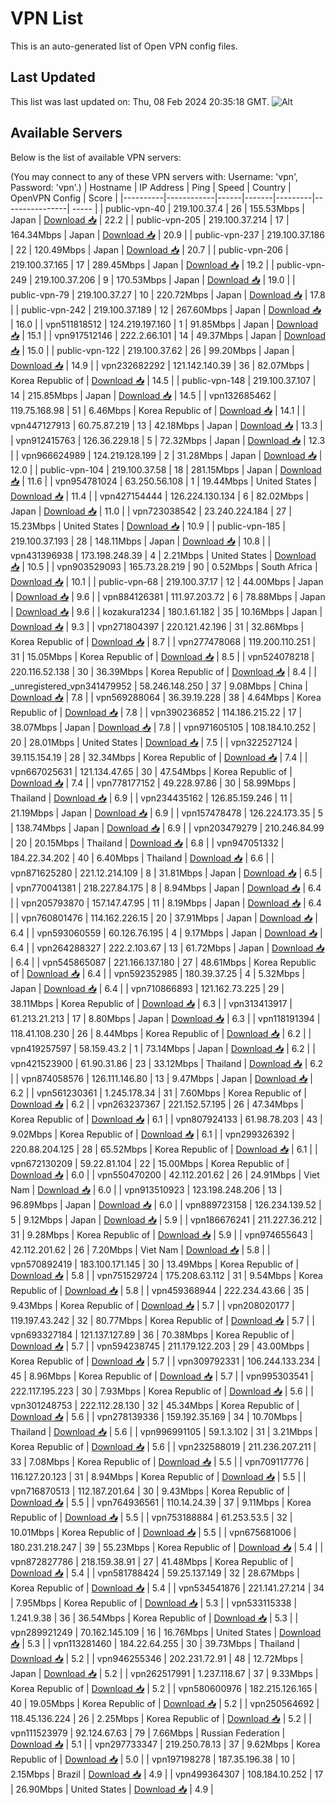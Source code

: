 # VPN List

This is an auto-generated list of Open VPN config files.

## Last Updated

This list was last updated on: Thu, 08 Feb 2024 20:35:18 GMT.
![Alt](https://repobeats.axiom.co/api/embed/186b98318ef1479477931607c1ad7d823f12451f.svg "Repobeats analytics image")

## Available Servers

Below is the list of available VPN servers:

(You may connect to any of these VPN servers with: Username: 'vpn', Password: 'vpn'.)
| Hostname | IP Address | Ping | Speed | Country | OpenVPN Config | Score |
|----------|------------|------|-------|---------|----------------| ----- |
| public-vpn-40 | 219.100.37.4 | 26 | 155.53Mbps | Japan | [Download 📥](./configs/server_0_JP.ovpn) | 22.2 |
| public-vpn-205 | 219.100.37.214 | 17 | 164.34Mbps | Japan | [Download 📥](./configs/server_1_JP.ovpn) | 20.9 |
| public-vpn-237 | 219.100.37.186 | 22 | 120.49Mbps | Japan | [Download 📥](./configs/server_2_JP.ovpn) | 20.7 |
| public-vpn-206 | 219.100.37.165 | 17 | 289.45Mbps | Japan | [Download 📥](./configs/server_3_JP.ovpn) | 19.2 |
| public-vpn-249 | 219.100.37.206 | 9 | 170.53Mbps | Japan | [Download 📥](./configs/server_4_JP.ovpn) | 19.0 |
| public-vpn-79 | 219.100.37.27 | 10 | 220.72Mbps | Japan | [Download 📥](./configs/server_5_JP.ovpn) | 17.8 |
| public-vpn-242 | 219.100.37.189 | 12 | 267.60Mbps | Japan | [Download 📥](./configs/server_6_JP.ovpn) | 16.0 |
| vpn511818512 | 124.219.197.160 | 1 | 91.85Mbps | Japan | [Download 📥](./configs/server_7_JP.ovpn) | 15.1 |
| vpn917512146 | 222.2.66.101 | 14 | 49.37Mbps | Japan | [Download 📥](./configs/server_8_JP.ovpn) | 15.0 |
| public-vpn-122 | 219.100.37.62 | 26 | 99.20Mbps | Japan | [Download 📥](./configs/server_9_JP.ovpn) | 14.9 |
| vpn232682292 | 121.142.140.39 | 36 | 82.07Mbps | Korea Republic of | [Download 📥](./configs/server_10_KR.ovpn) | 14.5 |
| public-vpn-148 | 219.100.37.107 | 14 | 215.85Mbps | Japan | [Download 📥](./configs/server_11_JP.ovpn) | 14.5 |
| vpn132685462 | 119.75.168.98 | 51 | 6.46Mbps | Korea Republic of | [Download 📥](./configs/server_12_KR.ovpn) | 14.1 |
| vpn447127913 | 60.75.87.219 | 13 | 42.18Mbps | Japan | [Download 📥](./configs/server_13_JP.ovpn) | 13.3 |
| vpn912415763 | 126.36.229.18 | 5 | 72.32Mbps | Japan | [Download 📥](./configs/server_14_JP.ovpn) | 12.3 |
| vpn966624989 | 124.219.128.199 | 2 | 31.28Mbps | Japan | [Download 📥](./configs/server_15_JP.ovpn) | 12.0 |
| public-vpn-104 | 219.100.37.58 | 18 | 281.15Mbps | Japan | [Download 📥](./configs/server_16_JP.ovpn) | 11.6 |
| vpn954781024 | 63.250.56.108 | 1 | 19.44Mbps | United States | [Download 📥](./configs/server_17_US.ovpn) | 11.4 |
| vpn427154444 | 126.224.130.134 | 6 | 82.02Mbps | Japan | [Download 📥](./configs/server_18_JP.ovpn) | 11.0 |
| vpn723038542 | 23.240.224.184 | 27 | 15.23Mbps | United States | [Download 📥](./configs/server_19_US.ovpn) | 10.9 |
| public-vpn-185 | 219.100.37.193 | 28 | 148.11Mbps | Japan | [Download 📥](./configs/server_20_JP.ovpn) | 10.8 |
| vpn431396938 | 173.198.248.39 | 4 | 2.21Mbps | United States | [Download 📥](./configs/server_21_US.ovpn) | 10.5 |
| vpn903529093 | 165.73.28.219 | 90 | 0.52Mbps | South Africa | [Download 📥](./configs/server_22_ZA.ovpn) | 10.1 |
| public-vpn-68 | 219.100.37.17 | 12 | 44.00Mbps | Japan | [Download 📥](./configs/server_23_JP.ovpn) | 9.6 |
| vpn884126381 | 111.97.203.72 | 6 | 78.88Mbps | Japan | [Download 📥](./configs/server_24_JP.ovpn) | 9.6 |
| kozakura1234 | 180.1.61.182 | 35 | 10.16Mbps | Japan | [Download 📥](./configs/server_25_JP.ovpn) | 9.3 |
| vpn271804397 | 220.121.42.196 | 31 | 32.86Mbps | Korea Republic of | [Download 📥](./configs/server_26_KR.ovpn) | 8.7 |
| vpn277478068 | 119.200.110.251 | 31 | 15.05Mbps | Korea Republic of | [Download 📥](./configs/server_27_KR.ovpn) | 8.5 |
| vpn524078218 | 220.116.52.138 | 30 | 36.39Mbps | Korea Republic of | [Download 📥](./configs/server_28_KR.ovpn) | 8.4 |
| _unregistered_vpn341479952 | 58.246.148.250 | 37 | 9.08Mbps | China | [Download 📥](./configs/server_29_CN.ovpn) | 7.8 |
| vpn569288064 | 36.39.19.228 | 38 | 4.64Mbps | Korea Republic of | [Download 📥](./configs/server_30_KR.ovpn) | 7.8 |
| vpn390236852 | 114.186.215.22 | 17 | 38.07Mbps | Japan | [Download 📥](./configs/server_31_JP.ovpn) | 7.8 |
| vpn971605105 | 108.184.10.252 | 20 | 28.01Mbps | United States | [Download 📥](./configs/server_32_US.ovpn) | 7.5 |
| vpn322527124 | 39.115.154.19 | 28 | 32.34Mbps | Korea Republic of | [Download 📥](./configs/server_33_KR.ovpn) | 7.4 |
| vpn667025631 | 121.134.47.65 | 30 | 47.54Mbps | Korea Republic of | [Download 📥](./configs/server_34_KR.ovpn) | 7.4 |
| vpn778177152 | 49.228.97.86 | 30 | 58.99Mbps | Thailand | [Download 📥](./configs/server_35_TH.ovpn) | 6.9 |
| vpn234435162 | 126.85.159.246 | 11 | 21.19Mbps | Japan | [Download 📥](./configs/server_36_JP.ovpn) | 6.9 |
| vpn157478478 | 126.224.173.35 | 5 | 138.74Mbps | Japan | [Download 📥](./configs/server_37_JP.ovpn) | 6.9 |
| vpn203479279 | 210.246.84.99 | 20 | 20.15Mbps | Thailand | [Download 📥](./configs/server_38_TH.ovpn) | 6.8 |
| vpn947051332 | 184.22.34.202 | 40 | 6.40Mbps | Thailand | [Download 📥](./configs/server_39_TH.ovpn) | 6.6 |
| vpn871625280 | 221.12.214.109 | 8 | 31.81Mbps | Japan | [Download 📥](./configs/server_40_JP.ovpn) | 6.5 |
| vpn770041381 | 218.227.84.175 | 8 | 8.94Mbps | Japan | [Download 📥](./configs/server_41_JP.ovpn) | 6.4 |
| vpn205793870 | 157.147.47.95 | 11 | 8.19Mbps | Japan | [Download 📥](./configs/server_42_JP.ovpn) | 6.4 |
| vpn760801476 | 114.162.226.15 | 20 | 37.91Mbps | Japan | [Download 📥](./configs/server_43_JP.ovpn) | 6.4 |
| vpn593060559 | 60.126.76.195 | 4 | 9.17Mbps | Japan | [Download 📥](./configs/server_44_JP.ovpn) | 6.4 |
| vpn264288327 | 222.2.103.67 | 13 | 61.72Mbps | Japan | [Download 📥](./configs/server_45_JP.ovpn) | 6.4 |
| vpn545865087 | 221.166.137.180 | 27 | 48.61Mbps | Korea Republic of | [Download 📥](./configs/server_46_KR.ovpn) | 6.4 |
| vpn592352985 | 180.39.37.25 | 4 | 5.32Mbps | Japan | [Download 📥](./configs/server_47_JP.ovpn) | 6.4 |
| vpn710866893 | 121.162.73.225 | 29 | 38.11Mbps | Korea Republic of | [Download 📥](./configs/server_48_KR.ovpn) | 6.3 |
| vpn313413917 | 61.213.21.213 | 17 | 8.80Mbps | Japan | [Download 📥](./configs/server_49_JP.ovpn) | 6.3 |
| vpn118191394 | 118.41.108.230 | 26 | 8.44Mbps | Korea Republic of | [Download 📥](./configs/server_50_KR.ovpn) | 6.2 |
| vpn419257597 | 58.159.43.2 | 1 | 73.14Mbps | Japan | [Download 📥](./configs/server_51_JP.ovpn) | 6.2 |
| vpn421523900 | 61.90.31.86 | 23 | 33.12Mbps | Thailand | [Download 📥](./configs/server_52_TH.ovpn) | 6.2 |
| vpn874058576 | 126.111.146.80 | 13 | 9.47Mbps | Japan | [Download 📥](./configs/server_53_JP.ovpn) | 6.2 |
| vpn561230361 | 1.245.178.34 | 31 | 7.60Mbps | Korea Republic of | [Download 📥](./configs/server_54_KR.ovpn) | 6.2 |
| vpn263237367 | 221.152.57.195 | 26 | 47.34Mbps | Korea Republic of | [Download 📥](./configs/server_55_KR.ovpn) | 6.1 |
| vpn807924133 | 61.98.78.203 | 43 | 9.02Mbps | Korea Republic of | [Download 📥](./configs/server_56_KR.ovpn) | 6.1 |
| vpn299326392 | 220.88.204.125 | 28 | 65.52Mbps | Korea Republic of | [Download 📥](./configs/server_57_KR.ovpn) | 6.1 |
| vpn672130209 | 59.22.81.104 | 22 | 15.00Mbps | Korea Republic of | [Download 📥](./configs/server_58_KR.ovpn) | 6.0 |
| vpn550470200 | 42.112.201.62 | 26 | 24.91Mbps | Viet Nam | [Download 📥](./configs/server_59_VN.ovpn) | 6.0 |
| vpn913510923 | 123.198.248.206 | 13 | 96.89Mbps | Japan | [Download 📥](./configs/server_60_JP.ovpn) | 6.0 |
| vpn889723158 | 126.234.139.52 | 5 | 9.12Mbps | Japan | [Download 📥](./configs/server_61_JP.ovpn) | 5.9 |
| vpn186676241 | 211.227.36.212 | 31 | 9.28Mbps | Korea Republic of | [Download 📥](./configs/server_62_KR.ovpn) | 5.9 |
| vpn974655643 | 42.112.201.62 | 26 | 7.20Mbps | Viet Nam | [Download 📥](./configs/server_63_VN.ovpn) | 5.8 |
| vpn570892419 | 183.100.171.145 | 30 | 13.49Mbps | Korea Republic of | [Download 📥](./configs/server_64_KR.ovpn) | 5.8 |
| vpn751529724 | 175.208.63.112 | 31 | 9.54Mbps | Korea Republic of | [Download 📥](./configs/server_65_KR.ovpn) | 5.8 |
| vpn459368944 | 222.234.43.66 | 35 | 9.43Mbps | Korea Republic of | [Download 📥](./configs/server_66_KR.ovpn) | 5.7 |
| vpn208020177 | 119.197.43.242 | 32 | 80.77Mbps | Korea Republic of | [Download 📥](./configs/server_67_KR.ovpn) | 5.7 |
| vpn693327184 | 121.137.127.89 | 36 | 70.38Mbps | Korea Republic of | [Download 📥](./configs/server_68_KR.ovpn) | 5.7 |
| vpn594238745 | 211.179.122.203 | 29 | 43.00Mbps | Korea Republic of | [Download 📥](./configs/server_69_KR.ovpn) | 5.7 |
| vpn309792331 | 106.244.133.234 | 45 | 8.96Mbps | Korea Republic of | [Download 📥](./configs/server_70_KR.ovpn) | 5.7 |
| vpn995303541 | 222.117.195.223 | 30 | 7.93Mbps | Korea Republic of | [Download 📥](./configs/server_71_KR.ovpn) | 5.6 |
| vpn301248753 | 222.112.28.130 | 32 | 45.34Mbps | Korea Republic of | [Download 📥](./configs/server_72_KR.ovpn) | 5.6 |
| vpn278139336 | 159.192.35.169 | 34 | 10.70Mbps | Thailand | [Download 📥](./configs/server_73_TH.ovpn) | 5.6 |
| vpn996991105 | 59.1.3.102 | 31 | 3.21Mbps | Korea Republic of | [Download 📥](./configs/server_74_KR.ovpn) | 5.6 |
| vpn232588019 | 211.236.207.211 | 33 | 7.08Mbps | Korea Republic of | [Download 📥](./configs/server_75_KR.ovpn) | 5.5 |
| vpn709117776 | 116.127.20.123 | 31 | 8.94Mbps | Korea Republic of | [Download 📥](./configs/server_76_KR.ovpn) | 5.5 |
| vpn716870513 | 112.187.201.64 | 30 | 9.43Mbps | Korea Republic of | [Download 📥](./configs/server_77_KR.ovpn) | 5.5 |
| vpn764936561 | 110.14.24.39 | 37 | 9.11Mbps | Korea Republic of | [Download 📥](./configs/server_78_KR.ovpn) | 5.5 |
| vpn753188884 | 61.253.53.5 | 32 | 10.01Mbps | Korea Republic of | [Download 📥](./configs/server_79_KR.ovpn) | 5.5 |
| vpn675681006 | 180.231.218.247 | 39 | 55.23Mbps | Korea Republic of | [Download 📥](./configs/server_80_KR.ovpn) | 5.4 |
| vpn872827786 | 218.159.38.91 | 27 | 41.48Mbps | Korea Republic of | [Download 📥](./configs/server_81_KR.ovpn) | 5.4 |
| vpn581788424 | 59.25.137.149 | 32 | 28.67Mbps | Korea Republic of | [Download 📥](./configs/server_82_KR.ovpn) | 5.4 |
| vpn534541876 | 221.141.27.214 | 34 | 7.95Mbps | Korea Republic of | [Download 📥](./configs/server_83_KR.ovpn) | 5.3 |
| vpn533115338 | 1.241.9.38 | 36 | 36.54Mbps | Korea Republic of | [Download 📥](./configs/server_84_KR.ovpn) | 5.3 |
| vpn289921249 | 70.162.145.109 | 16 | 16.76Mbps | United States | [Download 📥](./configs/server_85_US.ovpn) | 5.3 |
| vpn113281460 | 184.22.64.255 | 30 | 39.73Mbps | Thailand | [Download 📥](./configs/server_86_TH.ovpn) | 5.2 |
| vpn946255346 | 202.231.72.91 | 48 | 12.72Mbps | Japan | [Download 📥](./configs/server_87_JP.ovpn) | 5.2 |
| vpn262517991 | 1.237.118.67 | 37 | 9.33Mbps | Korea Republic of | [Download 📥](./configs/server_88_KR.ovpn) | 5.2 |
| vpn580600976 | 182.215.126.165 | 40 | 19.05Mbps | Korea Republic of | [Download 📥](./configs/server_89_KR.ovpn) | 5.2 |
| vpn250564692 | 118.45.136.224 | 26 | 2.25Mbps | Korea Republic of | [Download 📥](./configs/server_90_KR.ovpn) | 5.2 |
| vpn111523979 | 92.124.67.63 | 79 | 7.66Mbps | Russian Federation | [Download 📥](./configs/server_91_RU.ovpn) | 5.1 |
| vpn297733347 | 219.250.78.13 | 37 | 9.62Mbps | Korea Republic of | [Download 📥](./configs/server_92_KR.ovpn) | 5.0 |
| vpn197198278 | 187.35.196.38 | 10 | 2.15Mbps | Brazil | [Download 📥](./configs/server_93_BR.ovpn) | 4.9 |
| vpn499364307 | 108.184.10.252 | 17 | 26.90Mbps | United States | [Download 📥](./configs/server_94_US.ovpn) | 4.9 |
